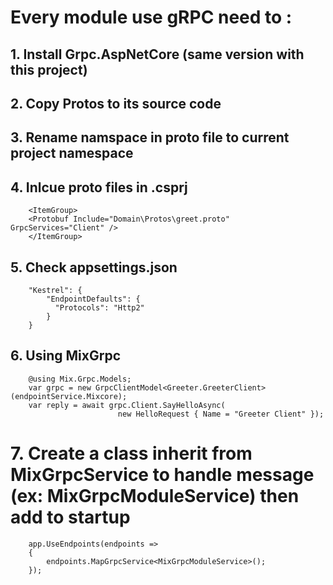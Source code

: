 # Every module use gRPC need to :
## 1. Install Grpc.AspNetCore (same version with this project)
## 2. Copy Protos to its source code
## 3. Rename namspace in proto file to current project namespace
## 4. Inlcue proto files in .csprj
```    
    <ItemGroup>
    <Protobuf Include="Domain\Protos\greet.proto" GrpcServices="Client" />
    </ItemGroup>
```
## 5. Check appsettings.json

```
    "Kestrel": {
        "EndpointDefaults": {
          "Protocols": "Http2"
        }
    }
```
## 6. Using MixGrpc

```
    @using Mix.Grpc.Models;
    var grpc = new GrpcClientModel<Greeter.GreeterClient>(endpointService.Mixcore);
    var reply = await grpc.Client.SayHelloAsync(
                        new HelloRequest { Name = "Greeter Client" });
```

# 7. Create a class inherit from MixGrpcService to handle message (ex: MixGrpcModuleService) then add to startup
```
    app.UseEndpoints(endpoints =>
    {
        endpoints.MapGrpcService<MixGrpcModuleService>();
    });
```

